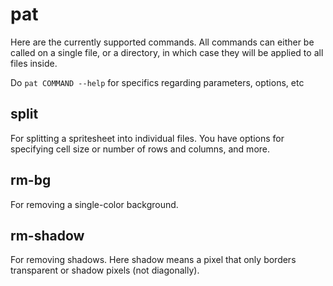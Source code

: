 # pat

Here are the currently supported commands. All commands can either be called on a single file, or a directory, in which case they will be applied to all files inside.

Do `pat COMMAND --help` for specifics regarding parameters, options, etc

## split

For splitting a spritesheet into individual files. You have options for specifying cell size or number of rows and columns, and more.

## rm-bg

For removing a single-color background.

## rm-shadow

For removing shadows. Here shadow means a pixel that only borders transparent or shadow pixels (not diagonally).
